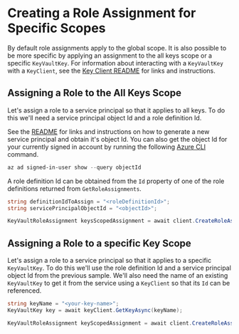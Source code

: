 # Creating a Role Assignment for Specific Scopes

By default role assignments apply to the global scope. It is also possible to be more specific by applying an assignment to the all keys scope or a specific `KeyVaultKey`.
For information about interacting with a `KeyVaultKey` with a `KeyClient`, see the [Key Client README](https://github.com/Azure/azure-sdk-for-net/blob/main/sdk/keyvault/Azure.Security.KeyVault.Keys/README.md) for links and instructions.

## Assigning a Role to the All Keys Scope

Let's assign a role to a service principal so that it applies to all keys. To do this we'll need a service principal object Id and a role definition Id.

See the [README](https://github.com/Azure/azure-sdk-for-net/blob/main/sdk/keyvault/Azure.Security.KeyVault.Administration/README.md) for links and instructions on how to generate a new service principal and obtain it's object Id.
You can also get the object Id for your currently signed in account by running the following [Azure CLI][azure_cli] command.

```PowerShell
az ad signed-in-user show --query objectId
```

A role definition Id can be obtained from the `Id` property of one of the role definitions returned from `GetRoleAssignments`.

```C# Snippet:CreateRoleAssignmentKeysScope
string definitionIdToAssign = "<roleDefinitionId>";
string servicePrincipalObjectId = "<objectId>";

KeyVaultRoleAssignment keysScopedAssignment = await client.CreateRoleAssignmentAsync(KeyVaultRoleScope.Global, definitionIdToAssign, servicePrincipalObjectId);
```

## Assigning a Role to a specific Key Scope

Let's assign a role to a service principal so that it applies to a specific `KeyVaultKey`. To do this we'll use the role definition Id and a service principal object Id from the previous sample.
We'll also need the name of an existing `KeyVaultKey` to get it from the service using a `KeyClient` so that its `Id` can be referenced.

```C# Snippet:CreateRoleAssignmentKeyScope
string keyName = "<your-key-name>";
KeyVaultKey key = await keyClient.GetKeyAsync(keyName);

KeyVaultRoleAssignment keyScopedAssignment = await client.CreateRoleAssignmentAsync(new KeyVaultRoleScope(key.Id), definitionIdToAssign, servicePrincipalObjectId);
```

<!-- LINKS -->
[azure_cli]: https://docs.microsoft.com/cli/azure
